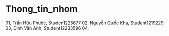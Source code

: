 # Thong_tin_nhom
01, Trần Hữu Phước, Studen1225677
02, Nguyễn Quốc Kha, Student1219229
03, Đinh Văn Anh, Student12233596
04,